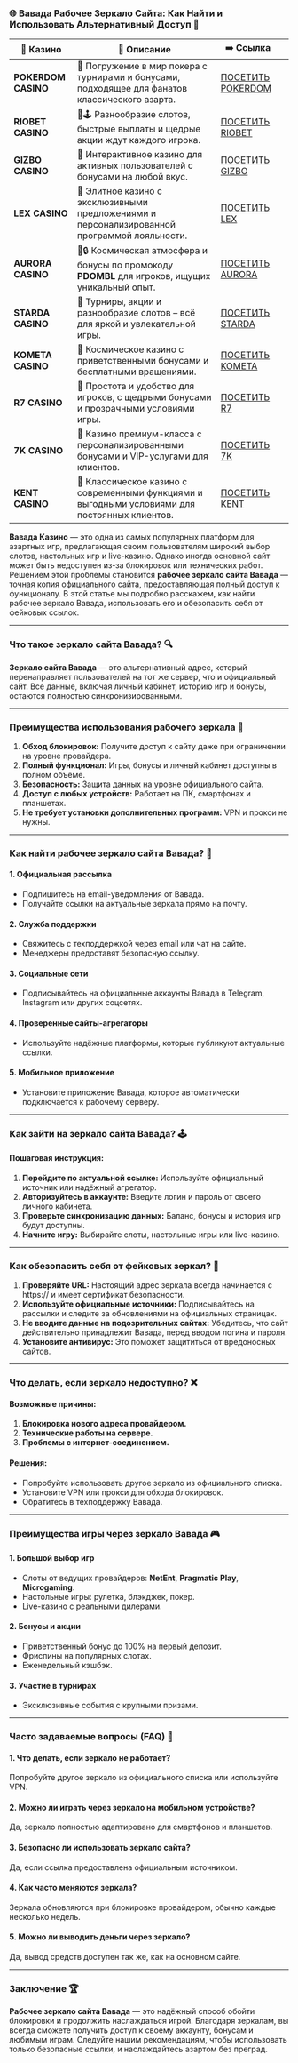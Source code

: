 ### 🌐 Вавада Рабочее Зеркало Сайта: Как Найти и Использовать Альтернативный Доступ 🔑
| 🎰 Казино           | 📜 Описание                                                                                       | ➡️ Ссылка                                                                                          |   |
| ------------------- | ------------------------------------------------------------------------------------------------- | -------------------------------------------------------------------------------------------------- | - |
| **POKERDOM CASINO** | 🎲 Погружение в мир покера с турнирами и бонусами, подходящее для фанатов классического азарта.   | [ПОСЕТИТЬ POKERDOM](https://brandplay.link/FwVc4f)                                                 |   |
| **RIOBET CASINO**   | 🌟🕹️ Разнообразие слотов, быстрые выплаты и щедрые акции ждут каждого игрока.                    | [ПОСЕТИТЬ RIOBET](https://brandplay.link/TnjsxFvH)                                                 |   |
| **GIZBO CASINO**    | 🚀 Интерактивное казино для активных пользователей с бонусами на любой вкус.                      | [ПОСЕТИТЬ GIZBO](https://brandplay.link/rvzLrVLp)                                                  |   |
| **LEX CASINO**      | 🎰 Элитное казино с эксклюзивными предложениями и персонализированной программой лояльности.      | [ПОСЕТИТЬ LEX](https://brandplay.link/VMqNXPFs)                                                    |   |
| **AURORA CASINO**   | 🌌🔒 Космическая атмосфера и бонусы по промокоду **PDOMBL** для игроков, ищущих уникальный опыт. | [ПОСЕТИТЬ AURORA](https://10trafic-stat2.com/click/668546556bcc6313411604bc/6766/13031/subaccount) |   |
| **STARDA CASINO**   | 🌠 Турниры, акции и разнообразие слотов – всё для яркой и увлекательной игры.                     | [ПОСЕТИТЬ STARDA](https://brandplay.link/HDcDrxLk)                                                 |   |
| **KOMETA CASINO**   | 💫 Космическое казино с приветственными бонусами и бесплатными вращениями.                        | [ПОСЕТИТЬ KOMETA](https://brandplay.link/jHzFFYGv)                                                 |   |
| **R7 CASINO**       | 🎯 Простота и удобство для игроков, с щедрыми бонусами и прозрачными условиями игры.              | [ПОСЕТИТЬ R7](https://brandplay.link/dByFXP7h)                                                     |   |
| **7K CASINO**       | 💎 Казино премиум-класса с персонализированными бонусами и VIP-услугами для клиентов.             | [ПОСЕТИТЬ 7K](https://brandplay.link/dd46bNgD)                                                     |   |
| **KENT CASINO**     | 🎲 Классическое казино с современными функциями и выгодными условиями для постоянных клиентов.    | [ПОСЕТИТЬ KENT](https://brandplay.link/XRH1g6Vb)                                                   |   |
**Вавада Казино** — это одна из самых популярных платформ для азартных игр, предлагающая своим пользователям широкий выбор слотов, настольных игр и live-казино. Однако иногда основной сайт может быть недоступен из-за блокировок или технических работ. Решением этой проблемы становится **рабочее зеркало сайта Вавада** — точная копия официального сайта, предоставляющая полный доступ к функционалу. В этой статье мы подробно расскажем, как найти рабочее зеркало Вавада, использовать его и обезопасить себя от фейковых ссылок.

***

### Что такое зеркало сайта Вавада? 🔍

**Зеркало сайта Вавада** — это альтернативный адрес, который перенаправляет пользователей на тот же сервер, что и официальный сайт. Все данные, включая личный кабинет, историю игр и бонусы, остаются полностью синхронизированными.

***

### Преимущества использования рабочего зеркала 🚀

1. **Обход блокировок:** Получите доступ к сайту даже при ограничении на уровне провайдера.
2. **Полный функционал:** Игры, бонусы и личный кабинет доступны в полном объёме.
3. **Безопасность:** Защита данных на уровне официального сайта.
4. **Доступ с любых устройств:** Работает на ПК, смартфонах и планшетах.
5. **Не требует установки дополнительных программ:** VPN и прокси не нужны.

***

### Как найти рабочее зеркало сайта Вавада? 🔑

#### 1. **Официальная рассылка**

* Подпишитесь на email-уведомления от Вавада.
* Получайте ссылки на актуальные зеркала прямо на почту.

#### 2. **Служба поддержки**

* Свяжитесь с техподдержкой через email или чат на сайте.
* Менеджеры предоставят безопасную ссылку.

#### 3. **Социальные сети**

* Подписывайтесь на официальные аккаунты Вавада в Telegram, Instagram или других соцсетях.

#### 4. **Проверенные сайты-агрегаторы**

* Используйте надёжные платформы, которые публикуют актуальные ссылки.

#### 5. **Мобильное приложение**

* Установите приложение Вавада, которое автоматически подключается к рабочему серверу.

***

### Как зайти на зеркало сайта Вавада? 🕹️

#### Пошаговая инструкция:

1. **Перейдите по актуальной ссылке:**
   Используйте официальный источник или надёжный агрегатор.
2. **Авторизуйтесь в аккаунте:**
   Введите логин и пароль от своего личного кабинета.
3. **Проверьте синхронизацию данных:**
   Баланс, бонусы и история игр будут доступны.
4. **Начните игру:**
   Выбирайте слоты, настольные игры или live-казино.

***

### Как обезопасить себя от фейковых зеркал? 🔐

1. **Проверяйте URL:**
   Настоящий адрес зеркала всегда начинается с https:// и имеет сертификат безопасности.
2. **Используйте официальные источники:**
   Подписывайтесь на рассылки и следите за обновлениями на официальных страницах.
3. **Не вводите данные на подозрительных сайтах:**
   Убедитесь, что сайт действительно принадлежит Вавада, перед вводом логина и пароля.
4. **Установите антивирус:**
   Это поможет защититься от вредоносных сайтов.

***

### Что делать, если зеркало недоступно? ❌

#### Возможные причины:

1. **Блокировка нового адреса провайдером.**
2. **Технические работы на сервере.**
3. **Проблемы с интернет-соединением.**

#### Решения:

* Попробуйте использовать другое зеркало из официального списка.
* Установите VPN или прокси для обхода блокировок.
* Обратитесь в техподдержку Вавада.

***

### Преимущества игры через зеркало Вавада 🎮

#### 1. **Большой выбор игр**

* Слоты от ведущих провайдеров: **NetEnt**, **Pragmatic Play**, **Microgaming**.
* Настольные игры: рулетка, блэкджек, покер.
* Live-казино с реальными дилерами.

#### 2. **Бонусы и акции**

* Приветственный бонус до 100% на первый депозит.
* Фриспины на популярных слотах.
* Еженедельный кэшбэк.

#### 3. **Участие в турнирах**

* Эксклюзивные события с крупными призами.

***

### Часто задаваемые вопросы (FAQ) 📝

#### 1. Что делать, если зеркало не работает?

Попробуйте другое зеркало из официального списка или используйте VPN.

#### 2. Можно ли играть через зеркало на мобильном устройстве?

Да, зеркало полностью адаптировано для смартфонов и планшетов.

#### 3. Безопасно ли использовать зеркало сайта?

Да, если ссылка предоставлена официальным источником.

#### 4. Как часто меняются зеркала?

Зеркала обновляются при блокировке провайдером, обычно каждые несколько недель.

#### 5. Можно ли выводить деньги через зеркало?

Да, вывод средств доступен так же, как на основном сайте.

***

### Заключение 🏆

**Рабочее зеркало сайта Вавада** — это надёжный способ обойти блокировки и продолжить наслаждаться игрой. Благодаря зеркалам, вы всегда сможете получить доступ к своему аккаунту, бонусам и любимым играм. Следуйте нашим рекомендациям, чтобы использовать только безопасные ссылки, и наслаждайтесь азартом без преград.
